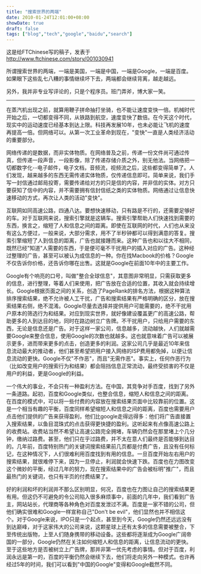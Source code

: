 ```yaml
---
title: "搜索世界的两端"
date: 2010-01-24T12:01:00+08:00
showDate: true
draft: false
tags: ["blog","tech","google","baidu","search"]
---
```


这是给FTChinese写的稿子，发表于 http://www.ftchinese.com/story/001030941

所谓搜索世界的两端，一端是美国，一端是中国，一端是Google，一端是百度。如果眼下这些乱七八糟的事情继续坏下去，两端都会继续背离，越走越远。

另外，我并非专业写评论的，只是个程序员。班门弄斧，博大家一笑。

------------------------------------------------------------------------------------------

在蒸汽机出现之前，就算用鞭子拼命抽打坐骑，也不能让速度变快一倍。机械时代开始之后，一切都变得不同，从铁路到航空，速度变快了数倍。在今天这个时代，现实中的运动速度已经基本到达上限。科技再发展10年，也未必能让飞机的速度再提高一倍。但网络可以。从第一次工业革命到现在，"变快"一直是人类经济活动的重要部分。

网络传递的是数据，而非实体物质。在网络普及之前，传递一份文件尚可通过传真，但传递一段声音，一段影像，除了传递存储介质之外，别无他法。当网络把一切都数字化--电子邮件，电子文档，音频流，视频流之后，这些都变得简单了。人们发现，越来越多的东西无需传递实体物质，仅传递信息即可。简单来说，我们手写一封信通过邮局投寄，需要传递给对方的只是信的内容，并非信的实体。对方只要获知了信中的内容，并不需要拥有信封信纸之类的实体物质。网络通过让信息快速移动的方式，再次让人类的活动"变快"。

互联网如同高速公路，四通八达。要想快速移动，只有路是不行的，还需要足够好的车。对于互联网来说，搜索引擎就是这辆车。搜索引擎帮助人们快速找到需要的东西，换言之，缩短了人和信息之间的距离。即使在互联网的时代，人们也从来没有这么方便过，一般来说，大部分需求，用不了半秒钟都可以得到满意的答复。搜索引擎缩短了人到信息的距离，广告也就接踵而来。这种广告也和以往大不相同，既然已经"知道"人需要的东西，于是便可毫不干扰用户的插入对应的广告。这种经过整理的广告，甚至可以被认为成信息的一种。你在找Macbook的价格？Google不仅告诉你价格，还告诉你哪在出售。这就是Google在前面10年中的主要工作。

Google有个响亮的口号，叫做"整合全球信息"，其意图非常明显，只需获取更多的信息，进行整理，等着人们来使用，把广告放在合适的位置，其收入就会持续增长。Google根据页面之间的关系，创造了PageRank的排名方法，根据这种算法排序搜索结果，绝不允许被人工干扰，广告和搜索结果有严格明确的区分，放在搜索结果右侧，绝不混淆。Google尽量去选择并提供用户可能需要的，绝不干扰用户原本的筛选行为和结果。对应到现实世界，就好像建设覆盖更广的高速公路，帮助更多的人到达目的地，同时在路边树立广告牌。不干扰用户，只给用户需要的东西，无论是信息还是广告。对于这样一家公司，信息越多，流动越快，人们就越需要Google来整合信息，使用Google的次数也就越多。这也就意味着广告可以被展示更多，进而带来更多的点击，创造更多的利润。这家公司几乎是最近10年来信息流动最大的推动者，他们甚至希望把用户接入网络的ISP费用都免掉，以便让信息流动的更快。Google不仅"不作恶"，而且"无需作恶"。事实上，任何作恶行为（比如改变用户的搜索行为和结果）都会阻挡信息正常流动，最终受损害的不仅是用户的利益，更是Google的利益。

一个伟大的事业，不会只有一种盈利方法。在中国，其竞争对手百度，找到了另外一条道路。起初，百度和Google类似，也整合信息，缩短人和信息之间的距离。在百度的模式中，可以将一些付费的内容放在搜索结果页面中比较靠前的位置。这是一个相当有趣的平衡，百度同样希望缩短人和信息之间的距离，百度也需要用户点击他们提供的广告来获得盈利，他们比google走得远得多：他们将广告直接置入搜索结果，以鱼目混珠式的点击获得更快捷的盈利。这听起来有点像高速公路上的收费站。收费站当然不希望让高速公路完全拥堵，车辆仍然会在那里堵上个几分钟，缴纳过路费。甚至，他们只在乎过路费，并不太在意人们最终是否能够到达目的。几年前，百度特别热门的关键词搜索结果前几页都是付费广告，且没有任何标记，在这种情况下，人们很难利用百度找到有用的信息。一旦百度开始左右用户的搜索结果，就很难停下来，因为一旦停止，利润就会快速下跌。百度也在力图改变这个微妙的平衡，经过几年的努力，现在搜索结果中的广告会被标明"推广"，而且最热门的关键词，也只有半页的付费结果了。

好的利润和坏的利润并不那么区别明显，何况，百度也在力图让自己的搜索结果更有用。但这仍不可避免的令公司陷入很多麻烦事中，前面的几年中，我们看到广告主，网站站长，代理商等各种角色对百度发泄过不满。百度是一家不错的公司，但他们确实很难和Google一样宣称自己"Don't be evil"，他们显然也并不相信这个。对于Google来说，IPO只是一个起点，甚至到今天，Google仍然还远远没有到达巅峰，对于这家伟大的公司来说，这颗星球上还有太多的信息需要被整合，下至传统出版物，上至人们随身携带的移动设备。这些都将逐渐成为Google广阔帝国的一部分，Google仍然在关注如何缩短人和信息的距离，让信息流动的更快。至于这些地方是否被树立上广告牌，那并非第一优先考虑的事情。但对于百度，利润永远是第一的，百度的平衡仍然会继续下去，他们将走向另外一种模式。也许再经过5年的时间，我们可以看到"中国的Google"变得和Google截然不同。
